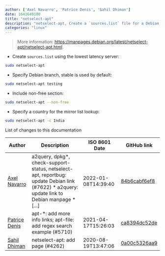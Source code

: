 ```yaml
---
author: ['Axel Navarro', 'Patrice Denis', 'Sahil Dhiman']
date: 1641649180
title: "netselect-apt"
description: "netselect-apt, Create a `sources.list` file for a Debian mirror with the lowest latency."
categories: "linux"
---
```

> More information: <https://manpages.debian.org/latest/netselect-apt/netselect-apt.html>.

- Create `sources.list` using the lowest latency server:

```bash
sudo netselect-apt
```

- Specify Debian branch, stable is used by default:

```bash
sudo netselect-apt testing
```

- Include non-free section:

```bash
sudo netselect-apt --non-free
```

- Specify a country for the mirror list lookup:

```bash
sudo netselect-apt -c India
```
List of changes to this documentation


Author | Description | ISO 8601 Date | GitHub link
------|-----|-----|-----
[Axel Navarro](mailto:navarroaxel@gmail.com) | a2query, dpkg*, check-support-status, netselect-apt, reportbug: update Debian link (#7622) * a2query: update link to Debian manpage * [...] | 2022-01-08T14:39:40 | [84b6cabf6ef8](https://github.com/tldr-pages/tldr/commit/84b6cabf6ef870441744497edf1c184b8888d727)
[Patrice Denis](mailto:patrice.denis@gmail.com) | apt-*: add more info links; apt-file: add regex search example (#5710) | 2021-04-17T15:26:03 | [ca8394dc52de](https://github.com/tldr-pages/tldr/commit/ca8394dc52def4e55971ce4049b20fa8839f464d)
[Sahil Dhiman](mailto:52946452+sahilister@users.noreply.github.com) | netselect-apt: add page (#4262) | 2020-08-19T13:47:06 | [0a00c5326aa9](https://github.com/tldr-pages/tldr/commit/0a00c5326aa9add9d46f9d53c28944057d66beb7)

